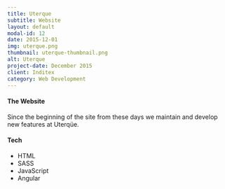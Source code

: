 ```yaml
---
title: Uterque
subtitle: Website
layout: default
modal-id: 12
date: 2015-12-01
img: uterque.png
thumbnail: uterque-thumbnail.png
alt: Uterque
project-date: December 2015
client: Inditex
category: Web Development
---
```


#### The Website
Since the beginning of the site from these days we maintain and develop new features at Uterqüe.

#### Tech
- HTML
- SASS
- JavaScript
- Angular
